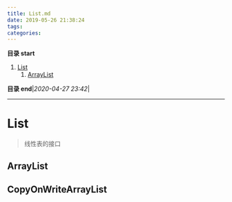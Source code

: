 ```yaml
---
title: List.md
date: 2019-05-26 21:38:24
tags: 
categories: 
---
```


**目录 start**

1. [List](#list)
    1. [ArrayList](#arraylist)

**目录 end**|_2020-04-27 23:42_|
****************************************
# List
> 线性表的接口

## ArrayList

## CopyOnWriteArrayList

